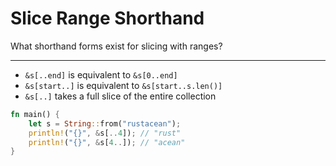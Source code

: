 # Slice Range Shorthand

What shorthand forms exist for slicing with ranges?

---

- `&s[..end]` is equivalent to `&s[0..end]`  
- `&s[start..]` is equivalent to `&s[start..s.len()]`  
- `&s[..]` takes a full slice of the entire collection  

```rust
fn main() {
    let s = String::from("rustacean");
    println!("{}", &s[..4]); // "rust"
    println!("{}", &s[4..]); // "acean"
}
```